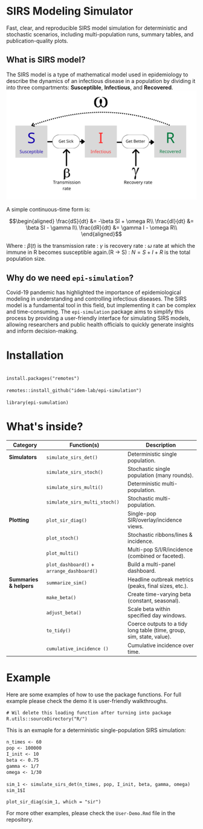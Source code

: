 # SIRS Modeling Simulator

Fast, clear, and reproducible SIRS model simulation for deterministic and stochastic scenarios, including multi-population runs, summary tables, and publication-quality plots.

## What is SIRS model?

The SIRS model is a type of mathematical model used in epidemiology to describe the dynamics of an infectious disease in a population by dividing it into three compartments: **Susceptible**, **Infectious**, and **Recovered**. ![](images/SIRS.png)

A simple continuous-time form is:

$$\begin{aligned}
\frac{dS}{dt} &= -\beta SI + \omega R\\
\frac{dI}{dt} &=  \beta SI - \gamma I\\
\frac{dR}{dt} &=  \gamma I - \omega R\\
\end{aligned}$$

Where
: $\beta(t)$ is the transmission rate
: $\gamma$ is recovery rate
: $\omega$ rate at which the immune in R becomes susceptible again.(R → S)
: $N = S + I + R$ is the total population size.


## Why do we need `epi-simulation`?

Covid-19 pandemic has highlighted the importance of epidemiological modeling in understanding and controlling infectious diseases. The SIRS model is a fundamental tool in this field, but implementing it can be complex and time-consuming. The `epi-simulation` package aims to simplify this process by providing a user-friendly interface for simulating SIRS models, allowing researchers and public health officials to quickly generate insights and inform decision-making.

# Installation

```{r eval=FALSE}

install.packages("remotes")

remotes::install_github("idem-lab/epi-simulation")

library(epi-sumulation)

```

# What's inside?

| Category | Function(s) | Description |
|------------------|---------------------|---------------------------------|
| **Simulators** | `simulate_sirs_det()` | Deterministic single population. |
|  | `simulate_sirs_stoch()` | Stochastic single population (many rounds). |
|  | `simulate_sirs_multi()` | Deterministic multi-population. |
|  | `simulate_sirs_multi_stoch()` | Stochastic multi-population. |
| **Plotting** | `plot_sir_diag()` | Single-pop SIR/overlay/incidence views. |
|  | `plot_stoch()` | Stochastic ribbons/lines & incidence. |
|  | `plot_multi()` | Multi-pop S/I/R/incidence (combined or faceted). |
|  | `plot_dashboard()` + `arrange_dashboard()` | Build a multi-panel dashboard. |
| **Summaries & helpers** | `summarize_sim()` | Headline outbreak metrics (peaks, final sizes, etc.). |
|  | `make_beta()` | Create time-varying beta (constant, seasonal). |
|  | `adjust_beta()` | Scale beta within specified day windows. |
|  | `to_tidy()` | Coerce outputs to a tidy long table (time, group, sim, state, value). |
|  | `cumulative_incidence ()` | Cumulative incidence over time. |

# Example

Here are some examples of how to use the package functions. For full example please check the demo it is user-friendly walkthroughs.

```{r echo=FALSE}
# Wil delete this loading function after turning into package
R.utils::sourceDirectory("R/")
```

This is an exmaple for a deterministic single-population SIRS simulation:

```{r}
n_times <- 60
pop <- 100000
I_init <- 10
beta <- 0.75
gamma <- 1/7
omega <- 1/30

sim_1 <- simulate_sirs_det(n_times, pop, I_init, beta, gamma, omega)
sim_1$I
```

```{r}
plot_sir_diag(sim_1, which = "sir")
```

For more other examples, please check the `User-Demo.Rmd` file in the repository.
